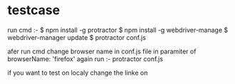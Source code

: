 # testcase
run cmd :-
$ npm install -g protractor
$ npm install -g webdriver-manage
$ webdriver-manager update
$ protractor conf.js

afer run cmd change browser name in conf.js file in paramiter of  browserName: 'firefox' 
again run :-   protractor conf.js

if you want to test on localy change the linke on 
